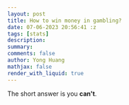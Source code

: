 ```yaml
---
layout: post
title: How to win money in gambling?
date: 07-06-2023 20:56:41 :z
tags: [stats]
description:
summary:
comments: false
author: Yong Huang
mathjax: false
render_with_liquid: true
---
```


The short answer is you **can't**. 





